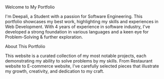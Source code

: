 Welcome to My Portfolio

I'm Deepali, a Student with a passion for Software Engineering. This portfolio showcases my best work, highlighting my skills and experiences in  Web Development. With 4 years of experience in software industry, I've developed a strong foundation in various languages and a keen eye for Problem-Solving & further exploration.

About This Portfolio

This website is a curated collection of my most notable projects, each demonstrating my ability to solve problems by my skills. From Restaurant website to E-commerce website, I've carefully selected pieces that illustrate my growth, creativity, and dedication to my craft. 

